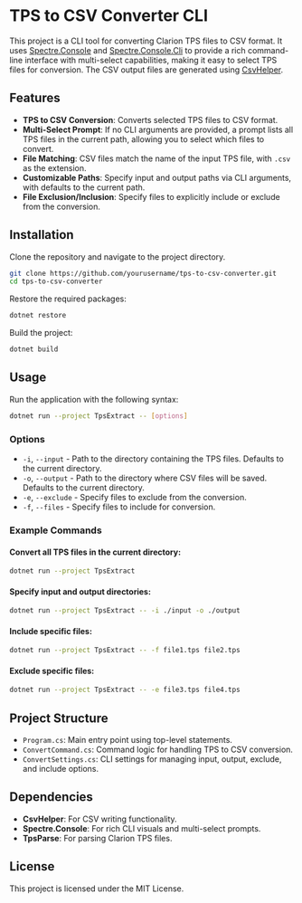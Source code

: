 # TPS to CSV Converter CLI

This project is a CLI tool for converting Clarion TPS files to CSV format. It uses [Spectre.Console](https://spectreconsole.net/) and [Spectre.Console.Cli](https://github.com/spectreconsole/spectre.console) to provide a rich command-line interface with multi-select capabilities, making it easy to select TPS files for conversion. The CSV output files are generated using [CsvHelper](https://joshclose.github.io/CsvHelper/).

## Features
- **TPS to CSV Conversion**: Converts selected TPS files to CSV format.
- **Multi-Select Prompt**: If no CLI arguments are provided, a prompt lists all TPS files in the current path, allowing you to select which files to convert.
- **File Matching**: CSV files match the name of the input TPS file, with `.csv` as the extension.
- **Customizable Paths**: Specify input and output paths via CLI arguments, with defaults to the current path.
- **File Exclusion/Inclusion**: Specify files to explicitly include or exclude from the conversion.

## Installation

Clone the repository and navigate to the project directory.

```bash
git clone https://github.com/yourusername/tps-to-csv-converter.git
cd tps-to-csv-converter
```

Restore the required packages:

```bash
dotnet restore
```

Build the project:

```bash
dotnet build
```

## Usage

Run the application with the following syntax:

```bash
dotnet run --project TpsExtract -- [options]
```

### Options

- `-i`, `--input` - Path to the directory containing the TPS files. Defaults to the current directory.
- `-o`, `--output` - Path to the directory where CSV files will be saved. Defaults to the current directory.
- `-e`, `--exclude` - Specify files to exclude from the conversion.
- `-f`, `--files` - Specify files to include for conversion.

### Example Commands

#### Convert all TPS files in the current directory:

```bash
dotnet run --project TpsExtract
```

#### Specify input and output directories:

```bash
dotnet run --project TpsExtract -- -i ./input -o ./output
```

#### Include specific files:

```bash
dotnet run --project TpsExtract -- -f file1.tps file2.tps
```

#### Exclude specific files:

```bash
dotnet run --project TpsExtract -- -e file3.tps file4.tps
```

## Project Structure

- `Program.cs`: Main entry point using top-level statements.
- `ConvertCommand.cs`: Command logic for handling TPS to CSV conversion.
- `ConvertSettings.cs`: CLI settings for managing input, output, exclude, and include options.

## Dependencies

- **CsvHelper**: For CSV writing functionality.
- **Spectre.Console**: For rich CLI visuals and multi-select prompts.
- **TpsParse**: For parsing Clarion TPS files.

## License

This project is licensed under the MIT License.
